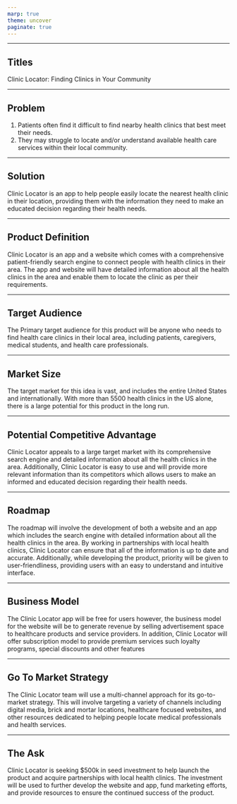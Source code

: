 ```yaml
---
marp: true
theme: uncover
paginate: true
---
```

---
## Titles 
Clinic Locator: Finding Clinics in Your Community 

---
## Problem 
1. Patients often find it difficult to find nearby health clinics that best meet their needs. 
2. They may struggle to locate and/or understand available health care services within their local community. 

---
## Solution 
Clinic Locator is an app to help people easily locate the nearest health clinic in their location, providing them with the information they need to make an educated decision regarding their health needs.

---
## Product Definition 
Clinic Locator is an app and a website which comes with a comprehensive patient-friendly search engine to connect people with health clinics in their area. The app and website will have detailed information about all the health clinics in the area and enable them to locate the clinic as per their requirements.

---
## Target Audience 
The Primary target audience for this product will be anyone who needs to find health care clinics in their local area, including patients, caregivers, medical students, and health care professionals.

---
## Market Size 
The target market for this idea is vast, and includes the entire United States and internationally. With more than 5500 health clinics in the US alone, there is a large potential for this product in the long run.

---
## Potential Competitive Advantage 
Clinic Locator appeals to a large target market with its comprehensive search engine and detailed information about all the health clinics in the area. Additionally, Clinic Locator is easy to use and will provide more relevant information than its competitors which allows users to make an informed and educated decision regarding their health needs. 

---
## Roadmap 
The roadmap will involve the development of both a website and an app which includes the search engine with detailed information about all the health clinics in the area. By working in partnerships with local health  clinics, Clinic Locator can ensure that all of the information is up to date and accurate. Additionally, while developing the product, priority will be given to user-friendliness, providing users with an easy to understand and intuitive interface. 

---
## Business Model 
The Clinic Locator app will be free for users however, the business model for the website will be to generate revenue by selling advertisement space to healthcare products and service providers. In addition, Clinic Locator will offer subscription model to provide premium services such loyalty programs, special discounts and other features

---
## Go To Market Strategy 
The Clinic Locator team will use a multi-channel approach for its go-to-market strategy. This will involve targeting a variety of channels including digital media, brick and mortar locations, healthcare focused websites, and other resources dedicated to helping people locate medical professionals and health services. 

---
## The Ask 
Clinic Locator is seeking $500k in seed investment to help launch the product and acquire partnerships with local health clinics. The investment will be used to further develop the website and app, fund marketing efforts, and provide resources to ensure the continued success of the product.
  
